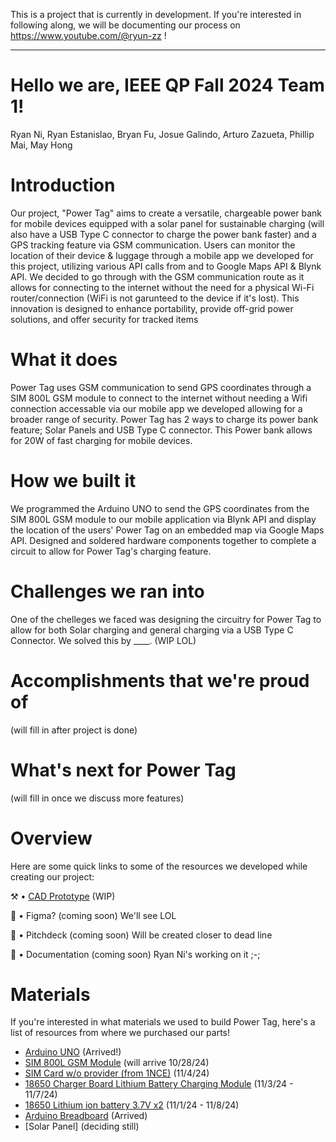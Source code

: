 This is a project that is currently in development. If you're interested in following along, we will be documenting our process on https://www.youtube.com/@ryun-zz !

---

# Hello we are, IEEE QP Fall 2024 Team 1!
Ryan Ni, Ryan Estanislao, Bryan Fu, Josue Galindo, Arturo Zazueta, Phillip Mai, May Hong

# Introduction
Our project, "Power Tag" aims to create a versatile, chargeable power bank for mobile devices equipped with a solar panel for sustainable charging (will also have a USB Type C connector to charge the power bank faster) and a GPS tracking feature via GSM communication. Users can monitor the location of their device & luggage through a mobile app we developed for this project, utilizing various API calls from and to Google Maps API & Blynk API. We decided to go through with the GSM communication route as it allows for connecting to the internet without the need for a physical Wi-Fi router/connection (WiFi is not garunteed to the device if it's lost). This innovation is designed to enhance portability, provide off-grid power solutions, and offer security for tracked items

# What it does
Power Tag uses GSM communication to send GPS coordinates through a SIM 800L GSM module to connect to the internet without needing a Wifi connection accessable via our mobile app we developed allowing for a broader range of security. Power Tag has 2 ways to charge its power bank feature; Solar Panels and USB Type C connector. This Power bank allows for 20W of fast charging for mobile devices.

# How we built it
We programmed the Arduino UNO to send the GPS coordinates from the SIM 800L GSM module to our mobile application via Blynk API and display the location of the users' Power Tag on an embedded map via Google Maps API. Designed and soldered hardware components together to complete a circuit to allow for Power Tag's charging feature.

# Challenges we ran into
One of the chelleges we faced was designing the circuitry for Power Tag to allow for both Solar charging and general charging via a USB Type C Connector. We solved this by ____. (WIP LOL)

# Accomplishments that we're proud of
(will fill in after project is done)

# What's next for Power Tag
(will fill in once we discuss more features)

# Overview
Here are some quick links to some of the resources we developed while creating our project:

⚒️ • [CAD Prototype](https://cad.onshape.com/documents/414c4d8f43532bc1522ffbfb/w/5fb8d6774189fcfafbb3d3dd/e/008da2b45a0e4b36c7adde66?renderMode=0&uiState=671de227b8d1f63fc293a736) (WIP)

📐 • Figma? (coming soon) We'll see LOL

📢 • Pitchdeck (coming soon) Will be created closer to dead line

📕 • Documentation (coming soon) Ryan Ni's working on it ;-;

# Materials
If you're interested in what materials we used to build Power Tag, here's a list of resources from where we purchased our parts!

- [Arduino UNO](https://www.amazon.com/Arduino-A000066-ARDUINO-UNO-R3/dp/B008GRTSV6/ref=asc_df_B008GRTSV6/?tag=hyprod-20&linkCode=df0&hvadid=693421862574&hvpos=&hvnetw=g&hvrand=6421810398727834100&hvpone=&hvptwo=&hvqmt=&hvdev=c&hvdvcmdl=&hvlocint=&hvlocphy=9189214&hvtargid=pla-457497319401&psc=1&mcid=8d4415853f19330eb6cb8c1e7f18a8ed) (Arrived!)
- [SIM 800L GSM Module](https://www.amazon.com/HiLetgo-Smallest-Breakout-Quad-band-3-7-4-2V/dp/B01DLIJM2E) (will arrive 10/28/24)
- [SIM Card w/o provider (from 1NCE)](https://1nce.com/en-us/gps-tracking-sim-cards?utm_term=&utm_campaign=PMax+-+Product&utm_source=adwords&utm_medium=ppc&hsa_acc=4214171268&hsa_cam=21418043752&hsa_grp=&hsa_ad=&hsa_src=x&hsa_tgt=&hsa_kw=&hsa_mt=&hsa_net=adwords&hsa_ver=3&gad_source=2&gclid=EAIaIQobChMIhMLX7LCciQMVwirUAR3U4jDGEAEYASABEgKelPD_BwE) (11/4/24)
- [18650 Charger Board Lithium Battery Charging Module](https://www.amazon.com/DAOKAI-Charging-Lithium-Battery-Protection/dp/B0C9QH9MY1/ref=sr_1_1?crid=2LZXFCC0CTA&dib=eyJ2IjoiMSJ9.2Jm-plY70zjxzjvfz1jd4BPHfBvscZ8nPqzoE3EuNSuLHKREhghkekiwZexOdRPhs9IEccdghyT-32WJGqY9mMpLCe48X8ncAyG1ncgHCTVl5e1zz7Hg95ad7uUeeYZm7jQnoLC8bsIWHsBumXLCytttuG4aVFmEsP_Tvw30LmO7RY3g4706gnygPNPbnShQNyp3YduePP-6GvLFGG78k5NwFXC0_nvb9yBsbRJZ0VrxR2YPtEoSojlUNWEMt9hkZoq0-tqIcJIYYnZkBWcQWjQs56sgElEfUaGY3CRY30g.l2hUcj9j94hkGiVGlT2FBXmEsLonW3g7gW37iIyoQ1U&dib_tag=se&keywords=18650+Charger+Board+Lithium+Battery+Charging+Module+Dual+USB+5V+2.4A+MiniType-C&qid=1730075517&s=electronics&sprefix=18650+charger+board+lithium+battery+charging+module+dual+usb+5v+2.4a+minitype-c%2Celectronics%2C111&sr=1-1) (11/3/24 - 11/7/24)
- [18650 Lithium ion battery 3.7V x2](https://www.amazon.com/CPZZ-1-5V-Battery-Rechargeable-Battery-0720-31/dp/B0CBPK51RP/ref=sr_1_1?crid=1GPJKGREICE3M&dib=eyJ2IjoiMSJ9.Bi6DPR7Tvu07fyX3xW3ti4DJ9C_8P9f67xs6AyJIpQMX__TwckVkd9b-z24MfPFrYrzmlGs0wnW6ifeTImdVrWqKQgzt48jbq0PGZTaplgPNq2NPQTh0byiK0FSXgza1TDyC6eej7AeuL00GJhj6J1Ka_ilo778GIntD5r654yR-idOXZc1vvaAPTGS5VW31FxjFBGVydFrd3Ubgn7NKIHiz97A6HaAJ1enjWPr_oP9NR15Zr93WqcRfGwA3QIbqLLXQg061m7ndABHdieVFqOGhpcePxvbuU9BbFowwuJo.X78xGv1jUWY-wOOyrINpZ4CDgSVS4qcM4jQ8Cl9zbrk&dib_tag=se&keywords=Lithium+ion+battery+3.7V+x2+(+18650+)+%5B%247+per+battery%5D&qid=1729408559&sprefix=lithium+ion+battery+3.7v+x2+18650+7+per+battery+%2Caps%2C189&sr=8-1) (11/1/24 - 11/8/24)
- [Arduino Breadboard](https://store-usa.arduino.cc/products/breadboard-400-contacts?gad_source=1&gclid=CjwKCAjwyfe4BhAWEiwAkIL8sAEkCZWwGNTrrsmo-MwVeWRzM9r9tvvvBDoWXtum0r0myK9WlQW3zxoCWccQAvD_BwE) (Arrived)
- [Solar Panel] (deciding still)
